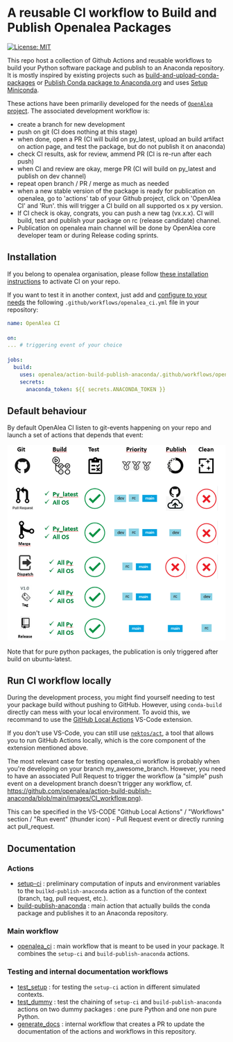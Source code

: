 # A reusable CI workflow to Build and Publish Openalea Packages

[![License: MIT](https://img.shields.io/badge/License-MIT-yellow.svg)](https://opensource.org/licenses/MIT)

This repo host a collection of Github Actions and reusable workflows to build your Python software package and publish to an Anaconda repository.
It is mostly inspired by existing projects such as [build-and-upload-conda-packages](https://github.com/marketplace/actions/build-and-upload-conda-packages) or [Publish Conda package to Anaconda.org](https://github.com/marketplace/actions/publish-conda-package-to-anaconda-org) and uses [Setup Miniconda](https://github.com/marketplace/actions/setup-miniconda).

These actions have been primariliy developed for the needs of [`OpenAlea` project](https://openalea.readthedocs.io/en/latest/). 
The associated development workflow is:
- create a branch for new development
- push on git (CI does nothing at this stage)
- when done, open a PR (CI will build on py_latest, upload an build artifact on action page, and test the package, but do not publish it on anaconda)
- check CI results, ask for review, ammend PR (CI is re-run after each push)
- when CI and review are okay, merge PR (CI will build on py_latest and publish on dev channel)
- repeat open branch / PR / merge as much as needed
- when a new stable version of the package is ready for publication on openalea, 
  go to 'actions' tab of your Github project, click on 'OpenAlea CI' and 'Run'. 
  this will trigger a CI build on all supported os x py version.
- If CI check is okay, congrats, you can push a new tag (vx.x.x). CI will build, test and
  publish your package on rc (release candidate) channel.
- Publication on openalea main channel will be done by OpenAlea core developer team or during Release coding sprints.

## Installation

If you belong to openalea organisation, please follow [these installation instructions](./doc/workflows/openalea_ci/README.md) to activate CI on your repo.

If you want to test it in another context, just add and [configure to your needs](./doc/workflows/openalea_ci/README.md) the following `.github/workflows/openalea_ci.yml` file in your repository:

```yaml
name: OpenAlea CI

on:
... # triggering event of your choice

jobs:
  build:
    uses: openalea/action-build-publish-anaconda/.github/workflows/openalea_ci.yml@main
    secrets:
      anaconda_token: ${{ secrets.ANACONDA_TOKEN }}
```

## Default behaviour
 
By default OpenAlea CI listen to git-events happening on your repo and launch a set of actions that depends that event:

![Build Flow](images/CI_workflow.png)

Note that for pure python packages, the publication is only triggered after build on ubuntu-latest.

## Run CI workflow locally

During the development process, you might find yourself needing to test your package build without pushing to GitHub. However, using `conda-build` directly can mess with your local environment. To avoid this, we recommand to use the [GitHub Local Actions](https://marketplace.visualstudio.com/items?itemName=SanjulaGanepola.github-local-actions) VS-Code extension.

If you don't use VS-Code, you can still use [`nektos/act`](https://nektosact.com/), a tool that allows you to run GitHub Actions locally, which is the core component of the extension mentioned above.

The most relevant case for testing openalea_ci workflow is probably when you're developing on your branch my_awesome_branch. However, you need to have an associated Pull Request to trigger the workflow (a "simple" push event on a development branch doesn't trigger any workflow, cf. https://github.com/openalea/action-build-publish-anaconda/blob/main/images/CI_workflow.png).

This can be specified in the VS-CODE "Github Local Actions" / "Workflows" section / "Run event" (thunder icon) - Pull Request event or directly running act pull_request.


## Documentation

### Actions

- [setup-ci](./doc/actions/setup-ci/README.md) : preliminary computation of inputs and environment variables to the `builkd-publish-anaconda` action as a function of the context (branch, tag, pull request, etc.).
- [build-publish-anaconda](./doc/actions/build_and_publish/README.md) : main action that actually builds the conda package and publishes it to an Anaconda repository.

### Main workflow

- [openalea_ci](./doc/workflows/openalea_ci/README.md) : main workflow that is meant to be used in your package. It combines the `setup-ci` and `build-publish-anaconda` actions.

### Testing and internal documentation workflows

- [test_setup](./doc/workflows/test_setup/README.md) : for testing the `setup-ci` action in different simulated contexts.
- [test_dummy](./doc/workflows/test_dummy/README.md) : test the chaining of `setup-ci` and `build-publish-anaconda` actions on two dummy packages : one pure Python and one non pure Python.
- [generate_docs](./doc/workflows/generate_docs/README.md) : internal workflow that creates a PR to update the documentation of the actions and workflows in this repository.
